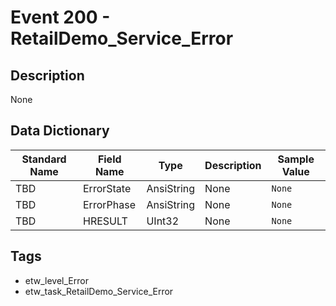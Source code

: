 # Event 200 - RetailDemo_Service_Error

## Description
None

## Data Dictionary
|Standard Name|Field Name|Type|Description|Sample Value|
|---|---|---|---|---|
|TBD|ErrorState|AnsiString|None|`None`|
|TBD|ErrorPhase|AnsiString|None|`None`|
|TBD|HRESULT|UInt32|None|`None`|

## Tags
* etw_level_Error
* etw_task_RetailDemo_Service_Error